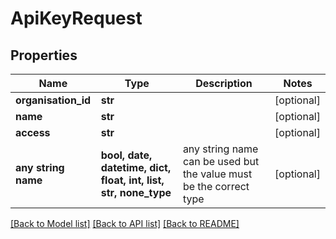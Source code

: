 # ApiKeyRequest


## Properties
Name | Type | Description | Notes
------------ | ------------- | ------------- | -------------
**organisation_id** | **str** |  | [optional] 
**name** | **str** |  | [optional] 
**access** | **str** |  | [optional] 
**any string name** | **bool, date, datetime, dict, float, int, list, str, none_type** | any string name can be used but the value must be the correct type | [optional]

[[Back to Model list]](../README.md#documentation-for-models) [[Back to API list]](../README.md#documentation-for-api-endpoints) [[Back to README]](../README.md)


